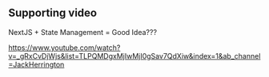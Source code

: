 ## Supporting video
 
NextJS + State Management = Good Idea???

https://www.youtube.com/watch?v=_gRxCvDjWjs&list=TLPQMDgxMjIwMjI0gSav7QdXiw&index=1&ab_channel=JackHerrington
